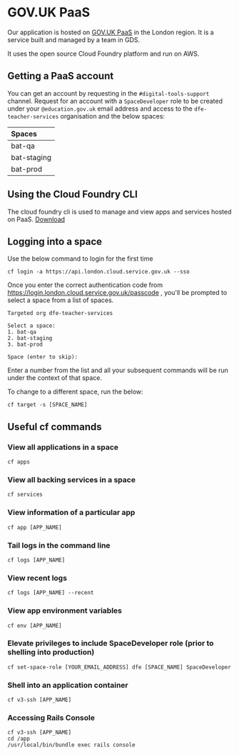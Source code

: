 # GOV.UK PaaS
Our application is hosted on [GOV.UK PaaS](https://cloud.service.gov.uk) in the London region. It is a service built and managed by a team in GDS.

It uses the open source Cloud Foundry platform and run on AWS.

## Getting a PaaS account
You can get an account by requesting in the `#digital-tools-support` channel. 
Request for an account with a `SpaceDeveloper` role to be created under your `@education.gov.uk` email address and access to the `dfe-teacher-services` organisation and the below spaces:

|Spaces       |
|:------------|
| bat-qa      |
| bat-staging |
| bat-prod    |

## Using the Cloud Foundry CLI
The cloud foundry cli is used to manage and view apps and services hosted on PaaS. 
[Download](https://github.com/cloudfoundry/cli#downloads)

## Logging into a space
Use the below command to login for the first time
```shell
cf login -a https://api.london.cloud.service.gov.uk --sso
```
Once you enter the correct authentication code from https://login.london.cloud.service.gov.uk/passcode , you'll be prompted to select a space from a list of spaces.
```
Targeted org dfe-teacher-services

Select a space:
1. bat-qa
2. bat-staging
3. bat-prod

Space (enter to skip):
```
Enter a number from the list and all your subsequent commands will be run under the context of that space.

To change to a different space, run the below:
```
cf target -s [SPACE_NAME]
```

## Useful cf commands
### View all applications in a space
```
cf apps
```
### View all backing services in a space
```
cf services
```
### View information of a particular app
```
cf app [APP_NAME]
```
### Tail logs in the command line
```
cf logs [APP_NAME]
```
### View recent logs
```
cf logs [APP_NAME] --recent
```
### View app environment variables
```
cf env [APP_NAME]
```
### Elevate privileges to include SpaceDeveloper role (prior to shelling into production)
```
cf set-space-role [YOUR_EMAIL_ADDRESS] dfe [SPACE_NAME] SpaceDeveloper
```
### Shell into an application container
```
cf v3-ssh [APP_NAME]
```
### Accessing Rails Console
```
cf v3-ssh [APP_NAME]
cd /app
/usr/local/bin/bundle exec rails console
```
